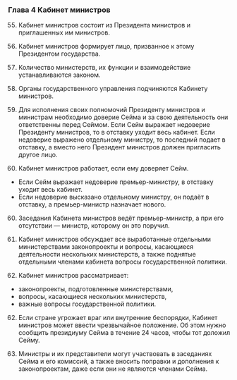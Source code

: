 ### Глава 4 Кабинет министров

  
55. Кабинет министров состоит из Президента министров и приглашенных им министров.

56. Кабинет министров формирует лицо, призванное к этому Президентом государства.

57. Количество министерств, их функции и взаимодействие устанавливаются законом.

58. Органы государственного управления подчиняются Кабинету министров.

59. Для исполнения своих полномочий Президенту министров и министрам необходимо доверие Сейма и за свою деятельность они ответственны перед Сеймом. Если Сейм выражает недоверие Президенту министров, то в отставку уходит весь кабинет. Если недоверие выражено отдельному министру, то последний подает в отставку, а вместо него Президент министров должен пригласить другое лицо.

59. Кабинет министров работает, если ему доверяет Сейм.

- Если Сейм выражает недоверие премьер-министру, в отставку уходит весь кабинет.
- Если недоверие высказано отдельному министру, он подаёт в отставку, а премьер-министр назначает нового.

60. Заседания Кабинета министров ведёт премьер-министр, а при его отсутствии — министр, которому он это поручил.

61. Кабинет министров обсуждает все выработанные отдельными министерствами законопроекты и вопросы, касающиеся деятельности нескольких министерств, а также поднятые отдельными членами кабинета вопросы государственной политики.

61. Кабинет министров рассматривает:

- законопроекты, подготовленные министерствами,
- вопросы, касающиеся нескольких министерств,
- важные вопросы государственной политики.

62. Если стране угрожает враг или внутренние беспорядки, Кабинет министров может ввести чрезвычайное положение. Об этом нужно сообщить президиуму Сейма в течение 24 часов, чтобы тот доложил Сейму.

63. Министры и их представители могут участвовать в заседаниях Сейма и его комиссий, а также вносить поправки и дополнения к законопроектам, даже если они не являются членами Сейма.